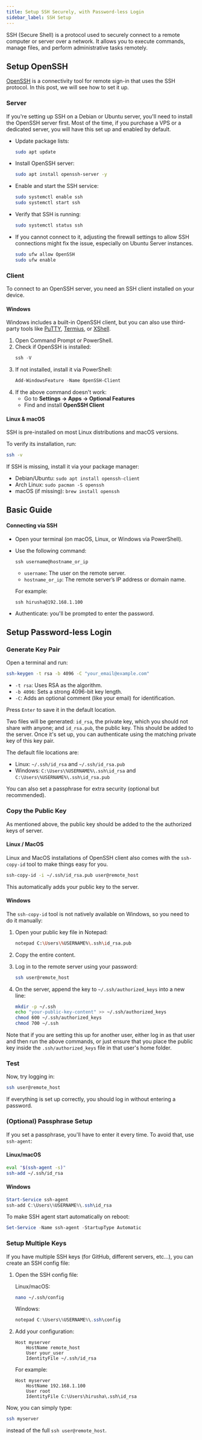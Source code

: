 ```yaml
---
title: Setup SSH Securely, with Password-less Login
sidebar_label: SSH Setup
---
```


SSH (Secure Shell) is a protocol used to securely connect to a remote computer or server over a network. It allows you to execute commands, manage files, and perform administrative tasks remotely.

## Setup OpenSSH

[OpenSSH](https://www.openssh.com/) is a connectivity tool for remote sign-in that uses the SSH protocol. In this post, we will see how to set it up.

### Server

If you're setting up SSH on a Debian or Ubuntu server, you'll need to install the OpenSSH server first. Most of the time, if you purchase a VPS or a dedicated server, you will have this set up and enabled by default.

- Update package lists:
   ```bash
   sudo apt update
   ```

- Install OpenSSH server:
   ```bash
   sudo apt install openssh-server -y
   ```

- Enable and start the SSH service:
   ```bash
   sudo systemctl enable ssh
   sudo systemctl start ssh
   ```

- Verify that SSH is running:
   ```bash
   sudo systemctl status ssh
   ```

- If you cannot connect to it, adjusting the firewall settings to allow SSH connections might fix the issue, especially on Ubuntu Server instances.
    ```bash
    sudo ufw allow OpenSSH
    sudo ufw enable
    ```

### Client

To connect to an OpenSSH server, you need an SSH client installed on your device.  

#### Windows  

Windows includes a built-in OpenSSH client, but you can also use third-party tools like [PuTTY](https://www.putty.org/), [Termius](https://termius.com/), or [XShell](https://www.netsarang.com/en/xshell/).  

1. Open Command Prompt or PowerShell.  
2. Check if OpenSSH is installed:  
   ```powershell
   ssh -V
   ```
3. If not installed, install it via PowerShell:  
   ```powershell
   Add-WindowsFeature -Name OpenSSH-Client
   ```
4. If the above command doesn't work:  
   - Go to **Settings → Apps → Optional Features**  
   - Find and install **OpenSSH Client**  

#### Linux & macOS  

SSH is pre-installed on most Linux distributions and macOS versions.  

To verify its installation, run:  
```bash
ssh -v
``` 

If SSH is missing, install it via your package manager:  
- Debian/Ubuntu: `sudo apt install openssh-client`  
- Arch Linux: `sudo pacman -S openssh`  
- macOS (if missing): `brew install openssh`

## Basic Guide

#### Connecting via SSH

- Open your terminal (on macOS, Linux, or Windows via PowerShell).
- Use the following command:
    ```
    ssh username@hostname_or_ip
    ```
    - `username`: The user on the remote server.
    - `hostname_or_ip`: The remote server’s IP address or domain name.
    
    For example:
    ```
    ssh hirusha@192.168.1.100
    ```

- Authenticate: you'll be prompted to enter the password.


## Setup Password-less Login

### Generate Key Pair

Open a terminal and run:

```bash
ssh-keygen -t rsa -b 4096 -C "your_email@example.com"
```

- `-t rsa`: Uses RSA as the algorithm.
- `-b 4096`: Sets a strong 4096-bit key length.
- `-C`: Adds an optional comment (like your email) for identification.

Press `Enter` to save it in the default location. 

Two files will be generated: `id_rsa`, the private key, which you should not share with anyone; and `id_rsa.pub`, the public key. This should be added to the server. Once it's set up, you can authenticate using the matching private key of this key pair.

The default file locations are:
- Linux: `~/.ssh/id_rsa` and `~/.ssh/id_rsa.pub`
- Windows: `C:\Users\%USERNAME%\.ssh\id_rsa` and `C:\Users\%USERNAME%\.ssh\id_rsa.pub`

You can also set a passphrase for extra security (optional but recommended).

### Copy the Public Key

As mentioned above, the public key should be added to the the authorized keys of server.

#### Linux / MacOS

Linux and MacOS installations of OpenSSH client also comes with the `ssh-copy-id` tool to make things easy for you.

```bash
ssh-copy-id -i ~/.ssh/id_rsa.pub user@remote_host
```

This automatically adds your public key to the server. 

#### Windows

The `ssh-copy-id` tool is not natively available on Windows, so you need to do it manually:

1. Open your public key file in Notepad:

   ```bash
   notepad C:\Users\%USERNAME%\.ssh\id_rsa.pub
   ```

2. Copy the entire content.

3. Log in to the remote server using your password:

   ```bash
   ssh user@remote_host
   ```

4. On the server, append the key to `~/.ssh/authorized_keys` into a new line:

   ```bash
   mkdir -p ~/.ssh
   echo "your-public-key-content" >> ~/.ssh/authorized_keys
   chmod 600 ~/.ssh/authorized_keys
   chmod 700 ~/.ssh
   ```
  
Note that if you are setting this up for another user, either log in as that user and then run the above commands, or just ensure that you place the public key inside the `.ssh/authorized_keys` file in that user's home folder.

### Test

Now, try logging in:

```bash
ssh user@remote_host
```

If everything is set up correctly, you should log in without entering a password.

### (Optional) Passphrase Setup

If you set a passphrase, you'll have to enter it every time. To avoid that, use `ssh-agent`:

#### Linux/macOS
```bash
eval "$(ssh-agent -s)"
ssh-add ~/.ssh/id_rsa
```

#### Windows
```powershell
Start-Service ssh-agent
ssh-add C:\Users\%USERNAME%\.ssh\id_rsa
```

To make SSH agent start automatically on reboot:

```powershell
Set-Service -Name ssh-agent -StartupType Automatic
```

### Setup Multiple Keys

If you have multiple SSH keys (for GitHub, different servers, etc...), you can create an SSH config file:

1. Open the SSH config file:
   
   Linux/macOS:
   ```bash
   nano ~/.ssh/config
   ```
   
   Windows:
   ```powershell
   notepad C:\Users\%USERNAME%\.ssh\config
   ```

2. Add your configuration:

   ```plaintext
   Host myserver
       HostName remote_host
       User your_user
       IdentityFile ~/.ssh/id_rsa
   ```

   For example:

   ```plaintext
   Host myserver
       HostName 192.168.1.100
       User root
       IdentityFile C:\Users\hirusha\.ssh\id_rsa
   ```

Now, you can simply type:

```bash
ssh myserver
```

instead of the full `ssh user@remote_host`.
